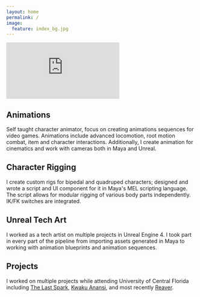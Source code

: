```yaml
---
layout: home
permalink: /
image:
  feature: index_bg.jpg
---
```


<iframe onload="this.width=screen.width;this.height=screen.height;" src="https://www.youtube-nocookie.com/embed/eJqufX-xZBU" frameborder="0" allow="accelerometer; autoplay; encrypted-media; gyroscope; picture-in-picture" allowfullscreen></iframe>

<div class="tiles">

<div class="tile">
  <h2 class="post-title">Animations</h2>
  <p class="post-excerpt">Self taught character animator, focus on creating animations sequences for video games. Animations include advanced locomotion, root motion combat, item and character interactions. Additionally, I create animation for cinematics and work with cameras both in Maya and Unreal.</p>
</div><!-- /.tile -->

<div class="tile">
  <h2 class="post-title">Character Rigging</h2>
  <p class="post-excerpt">I create custom rigs for bipedal and quadruped characters; designed and wrote a script and UI component for it in Maya's MEL scripting language. The script allows for modular rigging of various body parts independently. IK/FK switches are integrated.</p>
</div><!-- /.tile -->

<div class="tile">
  <h2 class="post-title">Unreal Tech Art</h2>
  <p class="post-excerpt">I worked as a tech artist on multiple projects in Unreal Engine 4. I took part in every part of the pipeline from importing assets generated in Maya to working with animation blueprints and animation sequences.</p>
</div><!-- /.tile -->

<div class="tile">
  <h2 class="post-title">Projects</h2>
  <p class="post-excerpt">I worked on multiple projects while attending University of Central Florida including <a href="http://www.umych.com/projects/last-spark/">The Last Spark</a>, <a href="http://www.umych.com/projects/anansi/">Kwaku Anansi</a>, and most recently <a href="http://www.umych.com/projects/reaver/">Reaver</a>.</p>
</div><!-- /.tile -->

</div><!-- /.tiles -->  


